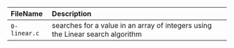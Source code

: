 | FileName | Description |
| :------- | :---------- |
| `0-linear.c` | searches for a value in an array of integers using the Linear search algorithm |
